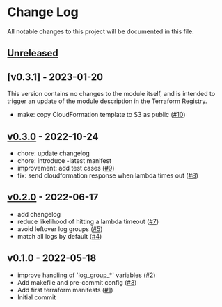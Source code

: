# Change Log

All notable changes to this project will be documented in this file.

<a name="unreleased"></a>
## [Unreleased]



<a name="v0.3.1"></a>
## [v0.3.1] - 2023-01-20

This version contains no changes to the module itself, and is intended to trigger an update of the module description in the Terraform Registry.

- make: copy CloudFormation template to S3 as public ([#10](https://github.com/observeinc/terraform-aws-cloudwatch-logs-subscription/issues/10))


<a name="v0.3.0"></a>
## [v0.3.0] - 2022-10-24

- chore: update changelog
- chore: introduce -latest manifest
- improvement: add test cases ([#9](https://github.com/observeinc/terraform-aws-cloudwatch-logs-subscription/issues/9))
- fix: send cloudformation response when lambda times out ([#8](https://github.com/observeinc/terraform-aws-cloudwatch-logs-subscription/issues/8))


<a name="v0.2.0"></a>
## [v0.2.0] - 2022-06-17

- add changelog
- reduce likelihood of hitting a lambda timeout ([#7](https://github.com/observeinc/terraform-aws-cloudwatch-logs-subscription/issues/7))
- avoid leftover log groups ([#5](https://github.com/observeinc/terraform-aws-cloudwatch-logs-subscription/issues/5))
- match all logs by default ([#4](https://github.com/observeinc/terraform-aws-cloudwatch-logs-subscription/issues/4))


<a name="v0.1.0"></a>
## v0.1.0 - 2022-05-18

- improve handling of 'log_group_*' variables ([#2](https://github.com/observeinc/terraform-aws-cloudwatch-logs-subscription/issues/2))
- Add makefile and pre-commit config ([#3](https://github.com/observeinc/terraform-aws-cloudwatch-logs-subscription/issues/3))
- Add first terraform manifests ([#1](https://github.com/observeinc/terraform-aws-cloudwatch-logs-subscription/issues/1))
- Initial commit


[Unreleased]: https://github.com/observeinc/terraform-aws-cloudwatch-logs-subscription/compare/v0.4.0...HEAD
[v0.4.0]: https://github.com/observeinc/terraform-aws-cloudwatch-logs-subscription/compare/v0.3.0...v0.4.0
[v0.3.0]: https://github.com/observeinc/terraform-aws-cloudwatch-logs-subscription/compare/v0.2.0...v0.3.0
[v0.2.0]: https://github.com/observeinc/terraform-aws-cloudwatch-logs-subscription/compare/v0.1.0...v0.2.0
